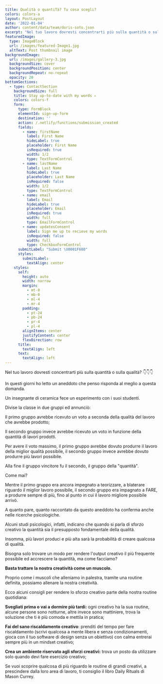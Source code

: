 ```yaml
---
title: Qualità o quantiTà? Tu cosa scegli?
colors: colors-a
layout: PostLayout
date: '2022-01-04'
author: content/data/team/doris-soto.json
excerpt: "Nel tuo lavoro dovresti concentrarti più sulla quantità o sulla qualità? \U0001F447\U0001F447\U0001F447\nIn questi giorni ho letto un aneddoto che penso risponda al meglio a questa domanda."
featuredImage:
  type: ImageBlock
  url: /images/featured-Image1.jpg
  altText: Post thumbnail image
backgroundImage:
  url: /images/gallery-3.jpg
  backgroundSize: cover
  backgroundPosition: center
  backgroundRepeat: no-repeat
  opacity: 20
bottomSections:
  - type: ContactSection
    backgroundSize: full
    title: Stay up-to-date with my words ✍️
    colors: colors-f
    form:
      type: FormBlock
      elementId: sign-up-form
      destination: ''
      action: /.netlify/functions/submission_created
      fields:
        - name: firstName
          label: First Name
          hideLabel: true
          placeholder: First Name
          isRequired: true
          width: 1/2
          type: TextFormControl
        - name: lastName
          label: Last Name
          hideLabel: true
          placeholder: Last Name
          isRequired: false
          width: 1/2
          type: TextFormControl
        - name: email
          label: Email
          hideLabel: true
          placeholder: Email
          isRequired: true
          width: full
          type: EmailFormControl
        - name: updatesConsent
          label: Sign me up to recieve my words
          isRequired: false
          width: full
          type: CheckboxFormControl
      submitLabel: "Submit \U0001F680"
      styles:
        submitLabel:
          textAlign: center
    styles:
      self:
        height: auto
        width: narrow
        margin:
          - mt-0
          - mb-0
          - ml-4
          - mr-4
        padding:
          - pt-24
          - pb-24
          - pr-4
          - pl-4
        alignItems: center
        justifyContent: center
        flexDirection: row
      title:
        textAlign: left
      text:
        textAlign: left
---
```

Nel tuo lavoro dovresti concentrarti più sulla quantità o sulla qualità? 👇👇👇

In questi giorni ho letto un aneddoto che penso risponda al meglio a questa domanda.

Un insegnante di ceramica fece un esperimento con i suoi studenti.

Divise la classe in due gruppi ed annunciò:

Il primo gruppo avrebbe ricevuto un voto a seconda della qualità del lavoro che avrebbe prodotto;

Il secondo gruppo invece avrebbe ricevuto un voto in funzione della quantità di lavori prodotti.

Per avere il voto massimo, il primo gruppo avrebbe dovuto produrre il lavoro della miglior qualità possibile, il secondo gruppo invece avrebbe dovuto produrre più lavori possibile.

Alla fine il gruppo vincitore fu il secondo, il gruppo della "quantità".

Come mai?

Mentre il primo gruppo era ancora impegnato a teorizzare, a blaterare riguardo il miglior lavoro possibile, il secondo gruppo era impagnato a FARE, a produrre sempre di più, fino al punto in cui il lavoro migliore possibile arrivò.

A quanto pare, quanto raccontato da questo aneddoto ha conferma anche nelle ricerche psicologiche.

Alcuni studi psicologici, infatti, indicano che quando si parla di sforzo creativo la quantità sia il presupposto fondamentale della qualità.

Insomma, più lavori produci e più alta sarà la probabilità di creare qualcosa di qualità.

Bisogna solo trovare un modo per rendere l'output creativo il più frequente possibile ed accrescere la quantità, ma come facciamo?

**Basta trattare la nostra creatività come un muscolo.**

Proprio come i muscoli che alleniamo in palestra, tramite una routine definita, possiamo allenare la nostra creatività.

Ecco alcuni consigli per rendere lo sforzo creativo parte della nostra routine quotidiana:

**Svegliati prima o vai a dormire più tardi:** ogni creativo ha la sua routine, alcune persone sono notturne, altre invece sono mattiniere, trova la soluzione che ti è più comoda e mettila in pratica;

**Fai del sano riscaldamento creativo**: prenditi del tempo per fare riscaldamento (scrivi qualcosa a mente libera e senza condizionamenti, gioca con il tuo software di design senza un obiettivo) con calma entrerai sempre più in un mindset creativo;

**Crea un ambiente riservato agli sforzi creativi:** trova un posto da utilizzare solo quando devi fare esercizio creativo;

Se vuoi scoprire qualcosa di più riguardo le routine di grandi creativi, a prescindere dalla loro area di lavoro, ti consiglio il libro Daily Rituals di Mason Currey.
